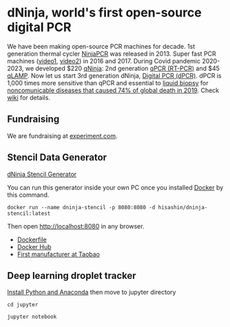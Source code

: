 # dNinja, world's first open-source digital PCR

We have been making open-source PCR machines for decade. 1st generation thermal cycler [NinjaPCR](https://ninjapcr.hisa.dev/) was released in 2013. Super fast PCR machines ([video1](https://youtu.be/T5oA28M3jWU), [video2](https://youtu.be/mplz5LwAXIA)) in 2016 and 2017. During Covid pandemic 2020-2023, we developed $220 [qNinja](https://qninja.hisa.dev): 2nd generation [qPCR (RT-PCR)](https://en.wikipedia.org/wiki/Real-time_polymerase_chain_reaction) and $45 [qLAMP](https://en.wikipedia.org/wiki/Loop-mediated_isothermal_amplification). Now let us start 3rd generation dNinja, [Digital PCR (dPCR)](https://en.wikipedia.org/wiki/Digital_polymerase_chain_reaction). dPCR is 1,000 times more sensitive than qPCR and essential to [liquid biopsy](https://en.wikipedia.org/wiki/Liquid_biopsy) for [noncomunicable diseases that caused 74% of global death in 2019](https://www.who.int/news-room/fact-sheets/detail/the-top-10-causes-of-death). Check [wiki](https://github.com/hisashin/dNinja/wiki) for details.

## Fundraising

We are fundraising at [experiment.com](https://experiment.com/projects/xyvmvuiwjhvyutlayrhn/).

## Stencil Data Generator

[dNinja Stencil Generator](https://dninja-stencil.hisa.dev)

You can run this generator inside your own PC once you installed [Docker](https://www.docker.com/) by this command.
```
docker run --name dninja-stencil -p 8080:8080 -d hisashin/dninja-stencil:latest
```
Then open [http://localhost:8080](http://localhost:8080) in any browser.

- [Dockerfile](https://github.com/hisashin/dNinja/tree/main/docker/stencil)
- [Docker Hub](https://hub.docker.com/repository/docker/hisashin/dninja-stencil/general)
- [First manufacturer at Taobao](https://item.taobao.com/item.htm?ut_sk=1.Ypc9H/XorhEDAAcwD2ch0vJQ_21380790_1688378392455.Copy.1&id=623970507381&sourceType=item&price=10&suid=78A0F7FA-8B75-4613-91A6-45D714BB23D1&shareUniqueId=22191376057&un=95ad93137a6878d305c56616cc6ca708&share_crt_v=1&un_site=0&spm=a2159r.13376460.0.0&sp_abtk=gray_1_code_simpleios2&tbSocialPopKey=shareItem&sp_tk=RlVsR2RIMDlaeXA%3D&cpp=1&shareurl=true&short_name=h.5auJpLK&bxsign=scdBWLpVMVIkbSnqAfW2rnKfa7dWPoU4KA8uJBywBg1I3cvMinjX_jB2T0bnRwm8NDQqp9G8_6ivEOpTFam0G2zFqATo92WRVCw4wXnaTxFa7QGoavL1j480Azp-p_RFSSW&tk=FUlGdH09Zyp&app=chrome)

## Deep learning droplet tracker

[Install Python and Anaconda](https://test-jupyter.readthedocs.io/en/latest/install.html) then move to jupyter directory

`cd jupyter`

`jupyter notebook`

